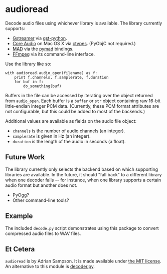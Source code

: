 audioread
=========

Decode audio files using whichever library is available. The library currently
supports:

* [Gstreamer][] via [gst-python][].
* [Core Audio][] on Mac OS X via [ctypes][]. (PyObjC not required.)
* [MAD][] via the [pymad][] bindings.
* [FFmpeg][] via its command-line interface.

[Gstreamer]: http://gstreamer.freedesktop.org/
[gst-python]: http://gstreamer.freedesktop.org/modules/gst-python.html
[Core Audio]: http://developer.apple.com/technologies/mac/audio-and-video.html
[ctypes]: http://docs.python.org/library/ctypes.html
[pymad]: http://spacepants.org/src/pymad/
[MAD]: http://www.underbit.com/products/mad/
[FFmpeg]: http://ffmpeg.org/

Use the library like so:

    with audioread.audio_open(filename) as f:
        print f.channels, f.samplerate, f.duration
        for buf in f:
            do_something(buf)

Buffers in the file can be accessed by iterating over the object returned from
`audio_open`. Each buffer is a `buffer` or `str` object containing raw 16-bit
little-endian integer PCM data. (Currently, these PCM format attributes are
not configurable, but this could be added to most of the backends.)

Additional values are available as fields on the audio file object:

* `channels` is the number of audio channels (an integer).
* `samplerate` is given in Hz (an integer).
* `duration` is the length of the audio in seconds (a float).

Future Work
-----------

The library currently only selects the backend based on which supporting
libraries are available. In the future, it should "fall back" to a different
library when one decoder fails -- for instance, when one library supports a
certain audio format but another does not.

* PyOgg?
* Other command-line tools?

Example
-------

The included `decode.py` script demonstrates using this package to convert
compressed audio files to WAV files.

Et Cetera
---------

`audioread` is by Adrian Sampson. It is made available under [the MIT
license][mit].  An alternative to this module is [decoder.py][].

[decoder.py]: http://www.brailleweb.com/cgi-bin/python.py
[mit]: http://www.opensource.org/licenses/mit-license.php
